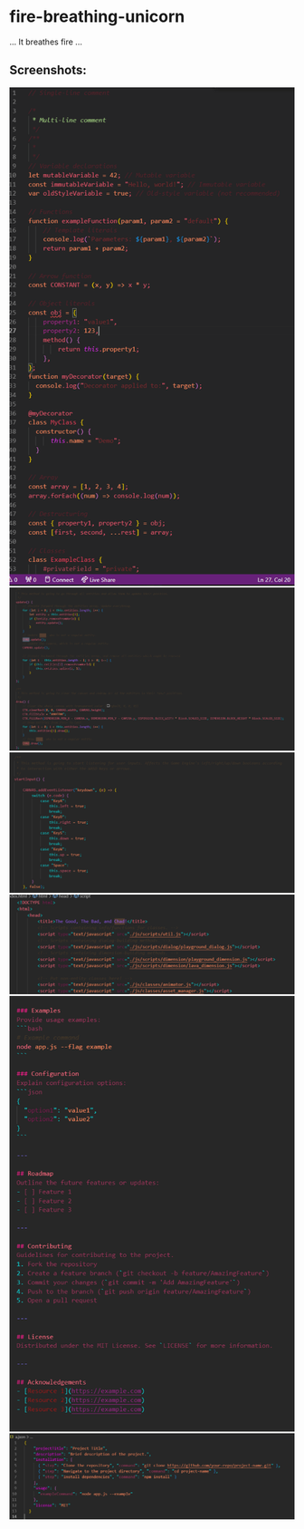 # fire-breathing-unicorn

... It breathes fire ...

## Screenshots:
![](https://raw.githubusercontent.com/calebkrauter/fire-breathing-unicorn/refs/heads/master/images/code1.png?token=GHSAT0AAAAAAC52AJFPAQXB3GBQEHWWGUXGZ4UA6ZQ)
![](https://raw.githubusercontent.com/calebkrauter/fire-breathing-unicorn/refs/heads/master/images/code2.png?token=GHSAT0AAAAAAC52AJFP5TCDPJH3SUA25F66Z4UBDYA)
![](https://raw.githubusercontent.com/calebkrauter/fire-breathing-unicorn/refs/heads/master/images/code3.png?token=GHSAT0AAAAAAC52AJFOTD2ZEFEM67QG7UNSZ4UBEDA)
![](https://raw.githubusercontent.com/calebkrauter/fire-breathing-unicorn/refs/heads/master/images/code4.png?token=GHSAT0AAAAAAC52AJFOB37JFME4PEQPCCFYZ4UBEMA)
![Markdown](https://raw.githubusercontent.com/calebkrauter/fire-breathing-unicorn/refs/heads/master/images/code6.png?token=GHSAT0AAAAAAC52AJFPYUL2Z7UL7RBZUI62Z4UBFOA)
![JSON](https://raw.githubusercontent.com/calebkrauter/fire-breathing-unicorn/refs/heads/master/images/code9.png?token=GHSAT0AAAAAAC52AJFP5ATRTKERS4S7MNYMZ4UBGFQ)
